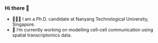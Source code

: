 ### Hi there 👋

- 👨🏽‍🎓 I am a Ph.D. candidate at Nanyang Technological University, Singapore.
- 🔭 I’m currently working on modelling cell-cell communication using spatial transcriptomics data.

<!--
**santhisenan/santhisenan** is a ✨ _special_ ✨ repository because its `README.md` (this file) appears on your GitHub profile.

Here are some ideas to get you started:

- 🔭 I’m currently working on ...
- 🌱 I’m currently learning ...
- 👯 I’m looking to collaborate on ...
- 🤔 I’m looking for help with ...
- 💬 Ask me about ...
- 📫 How to reach me: ...
- 😄 Pronouns: ...
- ⚡ Fun fact: ...
-->
